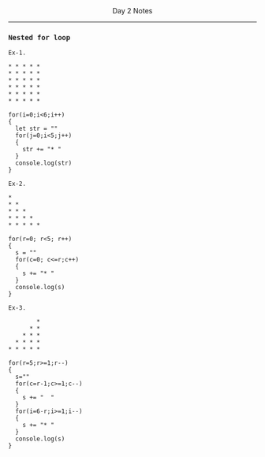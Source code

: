 <div align="center"
   <h2>Day 2 Notes</h2>
</div>

---
### `Nested for loop` 
`Ex-1.` 
```
* * * * *  
* * * * *  
* * * * *  
* * * * *  
* * * * *  
* * * * *  
```
```
for(i=0;i<6;i++)
{
  let str = ""
  for(j=0;i<5;j++)
  {
    str += "* "
  }
  console.log(str)
}
```

`Ex-2.`
```
*  
* *  
* * *  
* * * *   
* * * * *  
```
```
for(r=0; r<5; r++)
{
  s = ""
  for(c=0; c<=r;c++)
  {
    s += "* "
  }
  console.log(s)
}
```

`Ex-3.`
```
        *
      * *
    * * *
  * * * *
* * * * *
```
```
for(r=5;r>=1;r--)
{
  s=""
  for(c=r-1;c>=1;c--)
  {
    s += "  "
  }
  for(i=6-r;i>=1;i--)
  {
    s += "* "
  }
  console.log(s)
}
```

